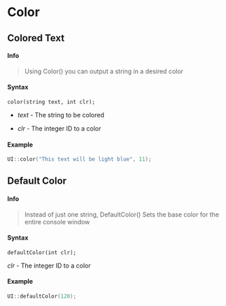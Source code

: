 # Color <!-- {docsify-ignore} -->
## Colored Text
#### Info
> Using Color() you can output a string in a desired color
#### Syntax
`color(string text, int clr);`

* *text* - The string to be colored

* *clr* - The integer ID to a color

#### Example
```C++
UI::color("This text will be light blue", 11);
```

## Default Color
#### Info
> Instead of just one string, DefaultColor() Sets the base color for the entire console window
#### Syntax
`defaultColor(int clr);`

*clr* - The integer ID to a color

#### Example
```C++
UI::defaultColor(120);
```